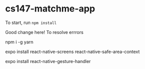 # cs147-matchme-app

To start, run `npm install`

Good change here!
To resolve errrors

npm i -g yarn

expo install react-native-screens react-native-safe-area-context


expo install react-native-gesture-handler
